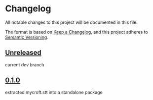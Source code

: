 # Changelog

All notable changes to this project will be documented in this file.

The format is based on [Keep a Changelog](https://keepachangelog.com/en/1.0.0/),
and this project adheres to [Semantic Versioning](https://semver.org/spec/v2.0.0.html).

## [Unreleased]

current dev branch


## [0.1.0]

extracted mycroft.stt into a standalone package

[unreleased]: https://github.com/JarbasAl/speech2text/tree/dev
[0.1.0]: https://github.com/JarbasAl/speech2text/tree/0.1.0
